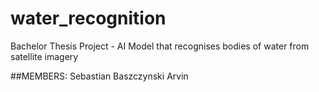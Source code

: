 # water_recognition
Bachelor Thesis Project - AI Model that recognises bodies of water from satellite imagery

##MEMBERS:
Sebastian Baszczynski
Arvin
